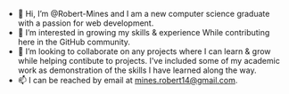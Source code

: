 - 👋 Hi, I’m @Robert-Mines and I am a new computer 
science graduate with a passion for web development.
- 👀 I’m interested in growing my skills & experience
While contributing here in the GitHub community.
- 💞️ I’m looking to collaborate on any projects where 
I can learn & grow while helping contibute to projects. I've 
included some of my academic work as demonstration of the 
skills I have learned along the way.
- 📫 I can be reached by email at mines.robert14@gmail.com.

<!---
Robert-Mines/Robert-Mines is a ✨ special ✨ repository because its `README.md` (this file) appears on your GitHub profile.
You can click the Preview link to take a look at your changes.
--->
